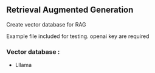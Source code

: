 <!DOCTYPE html>
<html>  
<body>
<h2>Retrieval Augmented Generation</h2>    
<p>Create vector database for RAG</p>
<p>Example file included for testing. openai key are required</p>
<div>  
<h3>Vector database :</h3>
<ul>
    <li>Lllama</li>
</ul>
</body>
</html>
